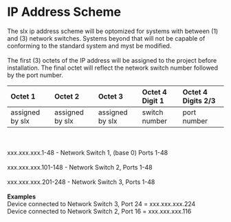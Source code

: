 # IP Address Scheme
The slx ip address scheme will be optomized for systems with between (1) and (3) network switches. Systems beyond that will not be capable of conforming to the standard system and myst be modified.
<br><br>
The first (3) octets of the IP address will be assigned to the project before installation. The final octet will reflect the network switch number followed by the port number.


| Octet 1 | Octet 2 | Octet 3 | Octet 4 Digit 1 | Octet 4 Digits 2/3  |
|:---     |:---     |:---     |:---             |:---                 |
| assigned by slx | assigned by slx | assigned by slx | switch number | port number |

<br><br>
xxx.xxx.xxx.1-48 - Network Switch 1, (base 0) Ports 1-48
<br><br>
xxx.xxx.xxx.101-148 - Network Switch 2, Ports 1-48
<br><br>
xxx.xxx.xxx.201-248 - Network Switch 3, Ports 1-48
<br><br>
**Examples**
<br>
Device connected to Network Switch 3, Port 24 = xxx.xxx.xxx.224
<br>
Device connected to Network Switch 2, Port 16 = xxx.xxx.xxx.116
